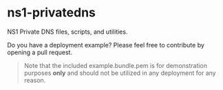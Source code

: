 # ns1-privatedns
NS1 Private DNS files, scripts, and utilities. 

Do you have a deployment example? Please feel free to contribute by opening a pull request.

> Note that the included example.bundle.pem is for demonstration purposes **only** and should not be utilized in any deployment for any reason.
